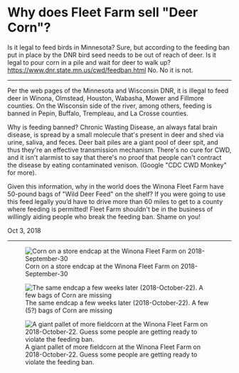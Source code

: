 # Why does Fleet Farm sell "Deer Corn"?

Is it legal to feed birds in Minnesota?  Sure, but according to the feeding ban put in place by the DNR bird seed needs to be out of reach of deer.  Is it legal to pour corn in a pile and wait for deer to walk up?  <https://www.dnr.state.mn.us/cwd/feedban.html>
No. No it is not.

*** 

Per the web pages of the Minnesota and Wisconsin DNR, it is illegal to feed deer in Winona, Olmstead, Houston, Wabasha, Mower and Fillmore counties. On the Wisconsin side of the river, among others, feeding is banned in Pepin, Buffalo, Trempleau, and La Crosse counties.

Why is feeding banned? Chronic Wasting Disease, an always fatal brain disease, is spread by a small molecule that's present in deer and shed via urine, saliva, and feces. Deer bait piles are a giant pool of deer spit, and thus they're an effective transmission mechanism. There's no cure for CWD, and it isn't alarmist to say that there's no proof that people can't contract the disease by eating contaminated venison. (Google "CDC CWD Monkey" for more).

Given this information, why in the world does the Winona Fleet Farm have 50-pound bags of "Wild Deer Feed" on the shelf? If you were going to use this feed legally you’d have to drive more than 60 miles to get to a county where feeding is permitted! Fleet Farm shouldn't be in the business of willingly aiding people who break the feeding ban. Shame on you!

Oct 3, 2018

***

<figure>
<img src="./images/corn2_sept30.jpg" alt="Corn on a store endcap at the Winona Fleet Farm on 2018-September-30"> 
<figcaption>
Corn on a store endcap at the Winona Fleet Farm on 2018-September-30
</figcaption>
</figure>

<figure>
<img src="./images/corn2_oct22.jpg" alt="The same endcap a few weeks later (2018-October-22).  A few bags of Corn are missing">
<figcaption>
The same endcap a few weeks later (2018-October-22).  A few (5?) bags of Corn are missing
</figcaption>
</figure>

<figure>
<img src="./images/corn_oct22.jpg" alt="A giant pallet of more fieldcorn at the Winona Fleet Farm on 2018-October-22. Guess some people are getting ready to violate the feeding ban.">
<figcaption>A giant pallet of more fieldcorn at the Winona Fleet Farm on 2018-October-22. Guess some people are getting ready to violate the feeding ban.
</figcaption>
</figure>
